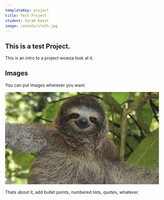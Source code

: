 ```yaml
---
templateKey: project
title: Test Project
student: Sarah Keast
image: /assets/sloth.jpg
---
```

## This is a test Project.

This is an intro to a project wowza look at it.

## Images

You can put images wherever you want. 

![whatever alt text](../assets/sloth.jpg)

Thats about it, add bullet points, numbered lists, quotes, whatever.
